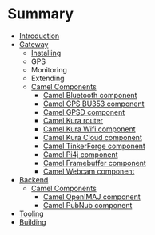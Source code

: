 # Summary

* [Introduction](README.md)
* [Gateway](gateway/index.md)
   * [Installing](gateway/installing.md)
   * GPS
   * Monitoring
   * Extending
   * [Camel Components](gateway/camel_components/index.md)
       * [Camel Bluetooth component](gateway/camel_components/camel_bluetooth_component.md)
       * [Camel GPS BU353 component](gateway/camel_components/camel_gps_bu353_component.md)
       * [Camel GPSD component](gateway/camel_components/camel_gpsd_component.md)
       * [Camel Kura router](gateway/camel_components/camel_kura_router.md)
       * [Camel Kura Wifi component](gateway/camel_components/camel_kura_wifi_component.md)
       * [Camel Kura Cloud component](gateway/camel_components/camel_kura_cloud_component.md)
       * [Camel TinkerForge component](gateway/camel_components/camel_tinkerforge_component.md)
       * [Camel Pi4j component](gateway/camel_components/camel_pi4j_component.md)
       * [Camel Framebuffer component](gateway/camel_components/camel_framebuffer_component.md)
       * [Camel Webcam component](gateway/camel_components/camel_webcam_component.md)
* [Backend](backend/index.md)
   * [Camel Components](backend/camel_components/index.md)
       * [Camel OpenIMAJ component](backend/camel_components/camel_openimaj_component.md)
       * [Camel PubNub component](backend/camel_components/camel_pubnub_component.md)
* [Tooling](tooling/index.md)
* [Building](building/index.md)

